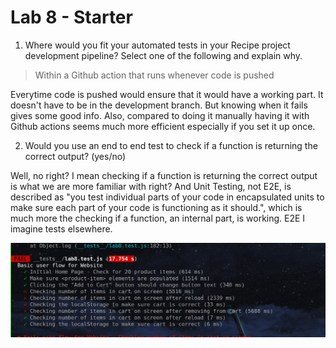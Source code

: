 # Lab 8 - Starter
1) Where would you fit your automated tests in your Recipe project development pipeline? Select one of the following and explain why.

>Within a Github action that runs whenever code is pushed 

Everytime code is pushed would ensure that it would have a working part. It doesn't have to be in the development branch. But knowing when it fails gives some good info. Also, compared to doing it manually having it with Github actions seems much more efficient especially if you set it up once.


2) Would you use an end to end test to check if a function is returning the correct output? (yes/no)

Well, no right? I mean checking if a function is returning the correct output is what we are more familiar with right? And Unit Testing, not E2E, is described as "you test individual parts of your code in encapsulated units to make sure each part of your code is functioning as it should.", which is much more the checking if a function, an internal part, is working. E2E I imagine tests elsewhere.

![](./image.png)
